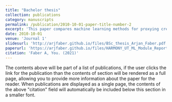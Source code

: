 ```yaml
---
title: "Bachelor thesis"
collection: publications
category: manuscripts
permalink: /publication/2010-10-01-paper-title-number-2
excerpt: 'This paper compares machine learning methods for proxying credit spreads.'
date: 2010-10-01
venue: 'Journal 1'
slidesurl: 'http://arjfaber.github.io/files/BSc_thesis_Arjan_Faber.pdf'
paperurl: 'https://arjfaber.github.io/files/HARMONY_UT_ML_Module_Report.pdf'
citation: 'Faber A, You. (2021)'
---
```


The contents above will be part of a list of publications, if the user clicks the link for the publication than the contents of section will be rendered as a full page, allowing you to provide more information about the paper for the reader. When publications are displayed as a single page, the contents of the above "citation" field will automatically be included below this section in a smaller font.
